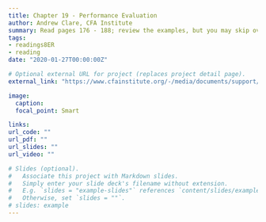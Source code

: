 ```yaml
---
title: Chapter 19 - Performance Evaluation
author: Andrew Clare, CFA Institute
summary: Read pages 176 - 188; review the examples, but you may skip over the exhibits. </br>Key topics - risk and return, expected return, market risk, Sharpe ratio </br><i>2014, Andrew Clare</i> 
tags:
- readings8ER
- reading
date: "2020-01-27T00:00:00Z"

# Optional external URL for project (replaces project detail page).
external_link: "https://www.cfainstitute.org/-/media/documents/support/programs/investment-foundations/19-performance-evaluation.ashx?la=en&hash=F7FF3085AAFADE241B73403142AAE0BB1250B311"

image:
  caption: 
  focal_point: Smart

links:
url_code: ""
url_pdf: ""
url_slides: ""
url_video: ""

# Slides (optional).
#   Associate this project with Markdown slides.
#   Simply enter your slide deck's filename without extension.
#   E.g. `slides = "example-slides"` references `content/slides/example-slides.md`.
#   Otherwise, set `slides = ""`.
# slides: example
---
```


